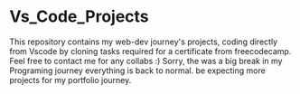 # Vs_Code_Projects
This repository contains my web-dev journey's projects, coding directly from Vscode by cloning
tasks required for a certificate from freecodecamp.
Feel free to contact me for any collabs :)
Sorry, the was a big break in my Programing journey everything is back to normal. be expecting more projects for my portfolio journey.
